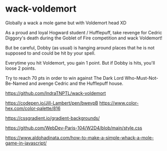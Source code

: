 # wack-voldemort

Globally a wack a mole game but with Voldemort head XD

As a proud and loyal Hogward student / Hufflepuff, take revenge for Cedric Diggory's death during the Goblet of Fire competition and wack Voldemort!

But be careful, Dobby (as usual) is hanging around places that he is not supposed to and could be hit by your spell.

Everytime you hit Voldemort, you gain 1 point.
But if Dobby is hits, you'll loose 2 points.

Try to reach 70 pts in order to win against The Dark Lord Who-Must-Not-Be-Named and avenge Cedric and the Hufflepuff house.

<!-- Repository link -->

https://github.com/IndraTNPTL/wack-voldemort

<!-- Hogwart house colors + font if needed -->

https://codepen.io/Jill-Lambert/pen/bwevpB
https://www.color-hex.com/color-palette/816

<!-- Button CSS inspo -->

https://cssgradient.io/gradient-backgrounds/

<!-- Game from class inspo -->

https://github.com/WebDev-Paris-104/W2D4/blob/main/style.css

<!-- Help game -->

https://www.aldohadinata.com/how-to-make-a-simple-whack-a-mole-game-in-javascript/

<!-- height: calc(80vh - 5rem);
aspect-ratio: 9/16; -->
